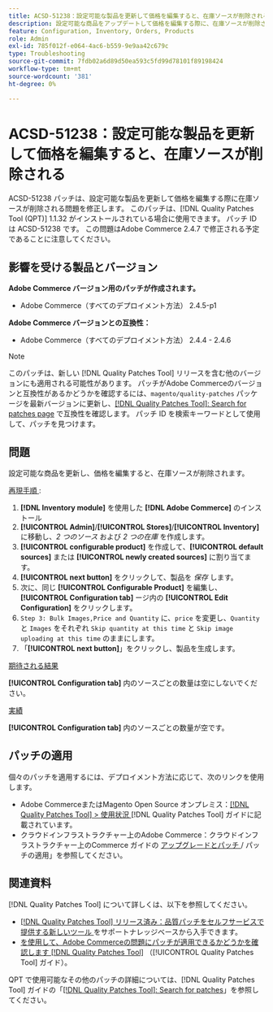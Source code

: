 ```yaml
---
title: ACSD-51238：設定可能な製品を更新して価格を編集すると、在庫ソースが削除される
description: 設定可能な商品をアップデートして価格を編集する際に、在庫ソースが削除されるAdobe Commerceの問題を修正するために、ACSD-51238 パッチを適用してください。
feature: Configuration, Inventory, Orders, Products
role: Admin
exl-id: 785f012f-e064-4ac6-b559-9e9aa42c679c
type: Troubleshooting
source-git-commit: 7fdb02a6d89d50ea593c5fd99d78101f89198424
workflow-type: tm+mt
source-wordcount: '381'
ht-degree: 0%

---
```


# ACSD-51238：設定可能な製品を更新して価格を編集すると、在庫ソースが削除される

ACSD-51238 パッチは、設定可能な製品を更新して価格を編集する際に在庫ソースが削除される問題を修正します。 このパッチは、[!DNL Quality Patches Tool (QPT)] 1.1.32 がインストールされている場合に使用できます。 パッチ ID は ACSD-51238 です。 この問題はAdobe Commerce 2.4.7 で修正される予定であることに注意してください。

## 影響を受ける製品とバージョン

**Adobe Commerce バージョン用のパッチが作成されます。**

* Adobe Commerce（すべてのデプロイメント方法） 2.4.5-p1

**Adobe Commerce バージョンとの互換性：**

* Adobe Commerce（すべてのデプロイメント方法） 2.4.4 - 2.4.6

>[!NOTE]
>
>このパッチは、新しい [!DNL Quality Patches Tool] リリースを含む他のバージョンにも適用される可能性があります。 パッチがAdobe Commerceのバージョンと互換性があるかどうかを確認するには、`magento/quality-patches` パッケージを最新バージョンに更新し、[[!DNL Quality Patches Tool]: Search for patches page](<https://experienceleague.adobe.com/tools/commerce-quality-patches/index.html>) で互換性を確認します。 パッチ ID を検索キーワードとして使用して、パッチを見つけます。

## 問題

設定可能な商品を更新し、価格を編集すると、在庫ソースが削除されます。

<u> 再現手順 </u>:

1. **[!DNL Inventory module]** を使用した **[!DNL Adobe Commerce]** のインストール
1. **[!UICONTROL Admin]**/**[!UICONTROL Stores]**/**[!UICONTROL Inventory]** に移動し、*2 つのソース* および *2 つの在庫* を作成します。
1. **[!UICONTROL configurable product]** を作成して、**[!UICONTROL default sources]** または **[!UICONTROL newly created sources]** に割り当てます。
1. **[!UICONTROL next button]** をクリックして、製品を *保存* します。
1. 次に、同じ **[!UICONTROL Configurable Product]** を編集し、**[!UICONTROL Configuration tab]** ージ内の **[!UICONTROL Edit Configuration]** をクリックします。
1. `Step 3: Bulk Images,Price and Quantity` に、`price` を変更し、`Quantity` と `Images` をそれぞれ `Skip quantity at this time` と `Skip image uploading at this time` のままにします。
1. 「**[!UICONTROL next button]**」をクリックし、製品を生成します。

<u> 期待される結果 </u>

**[!UICONTROL Configuration tab]** 内のソースごとの数量は空にしないでください。

<u> 実績 </u>

**[!UICONTROL Configuration tab]** 内のソースごとの数量が空です。

## パッチの適用

個々のパッチを適用するには、デプロイメント方法に応じて、次のリンクを使用します。

* Adobe CommerceまたはMagento Open Source オンプレミス：[[!DNL Quality Patches Tool] > 使用状況 ](/help/tools/quality-patches-tool/usage.md)[!DNL Quality Patches Tool] ガイドに記載されています。
* クラウドインフラストラクチャー上のAdobe Commerce：クラウドインフラストラクチャー上のCommerce ガイドの [ アップグレードとパッチ ](https://experienceleague.adobe.com/docs/commerce-cloud-service/user-guide/develop/upgrade/apply-patches.html)/ パッチの適用」を参照してください。

## 関連資料

[!DNL Quality Patches Tool] について詳しくは、以下を参照してください。

* [[!DNL Quality Patches Tool]  リリース済み：品質パッチをセルフサービスで提供する新しいツール ](https://experienceleague.adobe.com/en/docs/commerce-operations/tools/quality-patches-tool/quality-patches-tool-to-self-serve-quality-patches) をサポートナレッジベースから入手できます。
* [ を使用して、Adobe Commerceの問題にパッチが適用できるかどうかを確認します  [!DNL Quality Patches Tool]](/help/tools/quality-patches-tool/patches-available-in-qpt/check-patch-for-magento-issue-with-magento-quality-patches.md) （[!UICONTROL Quality Patches Tool] ガイド）。


QPT で使用可能なその他のパッチの詳細については、[!DNL Quality Patches Tool] ガイドの「[[!DNL Quality Patches Tool]: Search for patches](<https://experienceleague.adobe.com/tools/commerce-quality-patches/index.html>)」を参照してください。
